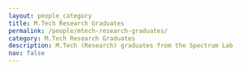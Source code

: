 ```yaml
---
layout: people_category
title: M.Tech Research Graduates
permalink: /people/mtech-research-graduates/
category: M.Tech Research Graduates
description: M.Tech (Research) graduates from the Spectrum Lab
nav: false
---
```

